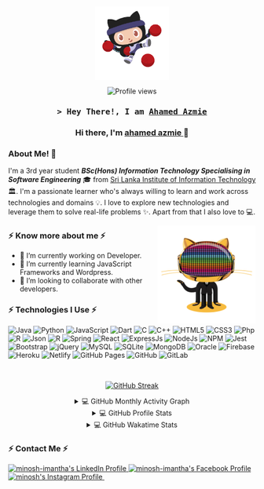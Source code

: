 <div align="center">
<img align="center" alt="GIF" height="150px" src="https://github.com/ahamedazmie5/ahamedazmie5/blob/main/images/dodgetocat_v2-removebg-preview.png" />


<!-- Profile Views Counter -->
![Profile views](https://gpvc.arturio.dev/ahamedazmie5?v=3)

<!-- Intro  -->
<h3 align="center">
        <samp>&gt; Hey There!, I am
                <b><a target="_blank" href="https://ahamedazmie5.me/">Ahamed Azmie</a></b>
        </samp>
</h3>

### Hi there, I'm [ahamed azmie  ](https://github.com/ahamedazmie5/) 👋

</div>  


### About Me! 🤩 &nbsp;

I'm a 3rd year student  _***BSc(Hons) Information Technology Specialising in Software Engineering***_ 🎓 from <a alt="SLIIT" href="https://www.sliit.lk" target="_blank">Sri Lanka Institute of Information Technology</a> 🏛. I'm a passionate learner who's always willing to learn and work across technologies and domains 💡. I love to explore new technologies and leverage them to solve real-life problems ✨. Apart from that I also love to 💻. 

<img align="right" height="200" width="200" alt="GIF" src="https://github.com/ahamedazmie5/ahamedazmie5/blob/main/images/daftpunktocat-guy.gif" />

### ⚡ Know more about me ⚡  
- 🔭 I’m currently working on Developer.
- 🌱 I’m currently learning JavaScript Frameworks and  Wordpress.
- 👯 I’m looking to collaborate with other developers.


### ⚡ Technologies I Use ⚡  

![Java](https://img.shields.io/badge/Java-ED8B00?style=for-the-badge&logo=java&logoColor=white) ![Python](https://img.shields.io/badge/Python-3776AB?style=for-the-badge&logo=python&logoColor=white) ![JavaScript](https://img.shields.io/badge/JavaScript-323330?style=for-the-badge&logo=javascript&logoColor=F7DF1E) ![Dart](https://img.shields.io/badge/DART-blue?style=for-the-badge&logo=dart) ![C](https://img.shields.io/badge/C-00599C?style=for-the-badge&logo=c&logoColor=white) ![C++](https://img.shields.io/badge/C%2B%2B-00599C?style=for-the-badge&logo=c%2B%2B&logoColor=white) ![HTML5](https://img.shields.io/badge/HTML5-E34F26?style=for-the-badge&logo=html5&logoColor=white) ![CSS3](https://img.shields.io/badge/CSS3-1572B6?style=for-the-badge&logo=css3&logoColor=white) ![Php](https://img.shields.io/badge/PHP-777BB4?style=for-the-badge&logo=php&logoColor=white) ![R](https://img.shields.io/badge/R-276DC3?style=for-the-badge&logo=r&logoColor=white) ![Json](https://img.shields.io/badge/json-5E5C5C?style=for-the-badge&logo=json&logoColor=white) ![R](https://img.shields.io/badge/Kotlin-0095D5?&style=for-the-badge&logo=kotlin&logoColor=white) ![Spring](https://img.shields.io/badge/Spring-6DB33F?style=for-the-badge&logo=spring&logoColor=white) ![React](https://img.shields.io/badge/React-20232A?style=for-the-badge&logo=react&logoColor=61DAFB)  ![ExpressJs](https://img.shields.io/badge/Express.js-000000?style=for-the-badge&logo=express&logoColor=white)  ![NodeJs](https://img.shields.io/badge/Node.js-339933?style=for-the-badge&logo=nodedotjs&logoColor=white) ![NPM](https://img.shields.io/badge/npm-CB3837?style=for-the-badge&logo=npm&logoColor=white) ![Jest](https://img.shields.io/badge/Jest-C21325?style=for-the-badge&logo=jest&logoColor=white) ![Bootstrap](https://img.shields.io/badge/Bootstrap-563D7C?style=for-the-badge&logo=bootstrap&logoColor=white) ![jQuery](https://img.shields.io/badge/jQuery-0769AD?style=for-the-badge&logo=jquery&logoColor=white) ![MySQL](https://img.shields.io/badge/MySQL-00000F?style=for-the-badge&logo=mysql&logoColor=white) ![SQLite](https://img.shields.io/badge/SQLite-07405E?style=for-the-badge&logo=sqlite&logoColor=white) ![MongoDB](https://img.shields.io/badge/MongoDB-4EA94B?style=for-the-badge&logo=mongodb&logoColor=white) ![Oracle](https://img.shields.io/badge/Oracle-F80000?style=for-the-badge&logo=oracle&logoColor=black) ![Firebase](https://img.shields.io/badge/firebase-ffca28?style=for-the-badge&logo=firebase&logoColor=black) ![Heroku](https://img.shields.io/badge/Heroku-430098?style=for-the-badge&logo=heroku&logoColor=white) ![Netlify](https://img.shields.io/badge/Netlify-00C7B7?style=for-the-badge&logo=netlify&logoColor=white) ![GitHub Pages](https://img.shields.io/badge/GitHub%20Pages-%23327FC7.svg?style=for-the-badge&logo=github&logoColor=white) ![GitHub](https://img.shields.io/badge/GitHub-100000?style=for-the-badge&logo=github&logoColor=white) ![GitLab](https://img.shields.io/badge/GitLab-330F63?style=for-the-badge&logo=gitlab&logoColor=white)  

<br />
<div align="center">  
  

  [![GitHub Streak](http://github-readme-streak-stats.herokuapp.com?user=ahamedazmie5&theme=dark&hide_border=true)](https://github.com/ahamedazmie5/ahamedazmie5)  
  
<details> 
  <summary>💻 GitHub Monthly Activity Graph</summary>  
  <br/>  
  
  [![Activity Graph](https://activity-graph.herokuapp.com/graph?username=ahamedazmie5&theme=redical)](https://github.com/ahamedazmie5/ahamedazmie5)  
  
</details>  
  
<details> 
  <summary>💻 GitHub Profile Stats</summary>
  <br/>
    <a href="https://github.com/ahamedazmie5/github-readme-stats">
      <img alt="ahamedazmie5's Github Stats" src="https://denvercoder1-github-readme-stats.vercel.app/api?username=ahamedazmie5&show_icons=true&count_private=true&theme=react&hide_border=true&bg_color=1F222E&title_color=F85D7F&icon_color=F8D866" height="192px"/>
  </a>  
  <a href="https://github.com/ahamedazmie5/github-readme-stats">
    <img alt="minosh00's Top Languages" src="https://denvercoder1-github-readme-stats.vercel.app/api/top-langs/?username=ahamedazmie5&langs_count=8&layout=compact&theme=react&hide_border=true&bg_color=1F222E&title_color=F85D7F&icon_color=F8D866" height="192px"/>
  </a>  
  <br/>
  <b>Note:</b> Top languages is only a metric of the languages my public code consists of and doesn't reflect experience or skill level.
</details>  
  
<details> 
  <summary>💻 GitHub Wakatime Stats</summary>
  <br/>
  
  
  <br/>
  <b>Note:</b> Top languages is only a metric of the languages my public code consists of and doesn't reflect experience or skill level.
</details>  

 

</div>  



### ⚡ Contact Me ⚡  

<a href="http://www.linkedin.com/in/minosh-imantha-8b418821a/">
<img src="https://img.shields.io/badge/LinkedIn-0077B5?style=for-the-badge&logo=linkedin&logoColor=white" alt="minosh-imantha's LinkedIn Profile">
</a>  
<a href="https://www.facebook.com/profile.php?id=100077244711895">
<img src="https://img.shields.io/badge/Facebook-1877F2?style=for-the-badge&logo=facebook&logoColor=white" alt="minosh-imantha's  Facebook Profile">
</a>
<a href="https://www.instagram.com/k_d_m_i/">
<img src="https://img.shields.io/badge/Instagram-E4405F?style=for-the-badge&logo=instagram&logoColor=white" alt=" minosh's Instagram Profile">
</a>


  <img alt="" src="https://github.com/ahamedazmie5/ahamedazmie5/blob/output/github-contribution-grid-snake.svg">
